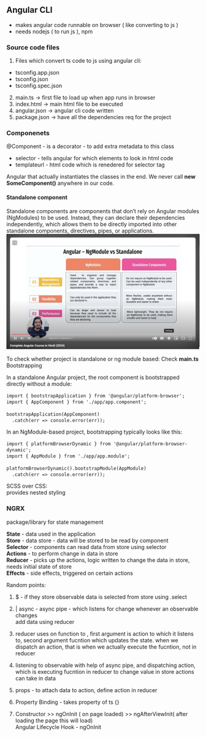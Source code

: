 ## Angular CLI

- makes angular code runnable on browser ( like converting to js )
- needs nodejs ( to run js ), npm

### Source code files

1. Files which convert ts code to js using angular cli:

- tsconfig.app.json
- tsconfig.json
- tsconfig.spec.json

2. main.ts -> first file to load up when app runs in browser
3. index.html -> main html file to be executed
4. angular.json -> angular cli code written
5. package.json -> have all the dependencies req for the project

### Componenets

@Component - is a decorator - to add extra metadata to this class

- selector - tells angular for which elements to look in html code
- templateurl - html code which is renedered for selector tag

Angular that actually instantiates the classes in the end. We never call **new SomeComponent()** anywhere in our code.

#### Standalone component

Standalone components are components that don’t rely on Angular modules (NgModules) to be used. Instead, they can declare their dependencies independently, which allows them to be directly imported into other standalone components, directives, pipes, or applications.
![alt text](image.png)

To check whether project is standalone or ng module based: Check **main.ts** Bootstrapping

In a standalone Angular project, the root component is bootstrapped directly without a module:

```
import { bootstrapApplication } from '@angular/platform-browser';
import { AppComponent } from './app/app.component';

bootstrapApplication(AppComponent)
  .catch(err => console.error(err));
```

In an NgModule-based project, bootstrapping typically looks like this:

```
import { platformBrowserDynamic } from '@angular/platform-browser-dynamic';
import { AppModule } from './app/app.module';

platformBrowserDynamic().bootstrapModule(AppModule)
  .catch(err => console.error(err));
```

SCSS over CSS:  
provides nested styling

### NGRX

package/library for state management

**State** - data used in the application  
**Store** - data store - data will be stored to be read by component  
**Selector** - components can read data from store using selector  
**Actions** - to perform change in data in store  
**Reducer** - picks up the actions, logic written to change the data in store, needs initial state of store  
**Effects** - side effects, triggered on certain actions

Random points:
1. $ - if they store observable
data is selected from store using .select


1. | async  - async pipe - which listens for change whenever an observable changes  
add data using reducer

1. reducer uses on function to , first argument is action to which it listens to, second argument fucntion which updates the state. when we dispatch an action, that is when we actually execute the fucntion, not in reducer

1. listening to observable with help of async pipe, and dispatching action, which is executing fucntion in reducer to change value in store
actions can take in data  
1. props - to attach data to action,
define action in reducer  

  
1. Property Binding - takes property of ts {}

1. Constructor >> ngOnInit ( on page loaded) >> ngAfterViewInit( after loading the page this will load)  
Angular Lifecycle Hook  - ngOnInit
